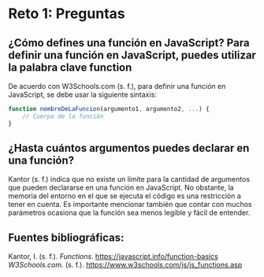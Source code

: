 # Reto 1: Preguntas

## ¿Cómo defines una función en JavaScript? Para definir una función en JavaScript, puedes utilizar la palabra clave function
De acuerdo con W3Schools.com (s. f.), para definir una función en JavaScript, se debe usar la siguiente sintaxis:

```javascript
function nombreDeLaFuncion(argumento1, argumento2, ...) {
    // Cuerpo de la función
}
```

## ¿Hasta cuántos argumentos puedes declarar en una función?
Kantor (s. f.) indica que no existe un límite para la cantidad de argumentos que pueden declararse en una función en JavaScript. No obstante, la memoria del entorno en el que se ejecuta el código es una restricción a tener en cuenta. Es importante mencionar también que contar con muchos parámetros ocasiona que la función sea menos legible y fácil de entender.

## Fuentes bibliográficas:
Kantor, I. (s. f.). _Functions_. https://javascript.info/function-basics
_W3Schools.com._ (s. f.). https://www.w3schools.com/js/js_functions.asp

